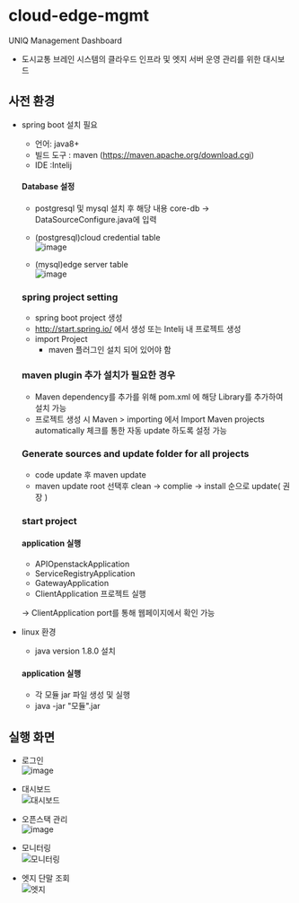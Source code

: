# cloud-edge-mgmt

UNIQ Management Dashboard
* 도시교통 브레인 시스템의 클라우드 인프라 및 엣지 서버 운영 관리를 위한 대시보드


## 사전 환경

* spring boot 설치 필요

  * 언어: java8+
  * 빌드 도구 : maven (https://maven.apache.org/download.cgi)
  * IDE :Intelij
  
  #### Database 설정 
    * postgresql 및 mysql 설치 후 해당 내용 core-db -> DataSourceConfigure.java에 입력
    
    * (postgresql)cloud credential table  
    ![image](https://user-images.githubusercontent.com/23303734/204425577-7b03da7a-8f0a-45dd-ab0d-a5e0a02c6dad.png)
    * (mysql)edge server table  
    ![image](https://user-images.githubusercontent.com/23303734/204425837-4990d451-7350-4ec4-9a04-8f01761fce1b.png)

  ### spring project setting 

  * spring boot project 생성
  * http://start.spring.io/ 에서 생성 또는 Intelij 내 프로젝트 생성
  * import Project
    * maven 플러그인 설치 되어 있어야 함 

  ### maven plugin 추가 설치가 필요한 경우
  
  *  Maven dependency를 추가를 위해 pom.xml 에 해당 Library를 추가하여 설치 가능
  *  프로젝트 생성 시 Maven > importing 에서 Import Maven projects automatically 체크를 통한 자동 update 하도록 설정 가능 

  ### Generate sources and update folder for all projects
  
  * code update 후 maven update 
  * maven update 
    root 선택후 clean -> complie -> install 순으로 update( 권장 )

  ### start project 
        
  #### application 실행 
    * APIOpenstackApplication
    * ServiceRegistryApplication
    * GatewayApplication 
    * ClientApplication 프로젝트 실행
    
    ->  ClientApplication port를 통해 웹페이지에서 확인 가능
    
* linux 환경

  * java version 1.8.0 설치

  #### application 실행
    * 각 모듈 jar 파일 생성 및 실행
    * java -jar "모듈".jar


## 실행 화면

* 로그인  
![image](https://user-images.githubusercontent.com/23303734/204427476-c7501fc0-4ce5-4136-9b03-68d4acfcb0b2.png)
  
* 대시보드  
![대시보드](https://user-images.githubusercontent.com/23303734/204427708-68bef427-2167-4787-ba8c-ccce5b2d2494.png)

* 오픈스택 관리  
![image](https://user-images.githubusercontent.com/23303734/204427863-ec39ce4f-ce2e-4512-b0ef-feee9434ed3f.png)

* 모니터링  
![모니터링](https://user-images.githubusercontent.com/23303734/204427770-77b054a7-c4d9-4bf6-9f85-e86fa663e4e4.png)

* 엣지 단말 조회  
![엣지](https://user-images.githubusercontent.com/23303734/204427777-d55100f5-98cf-4220-923a-fe49b4678291.png)


  
